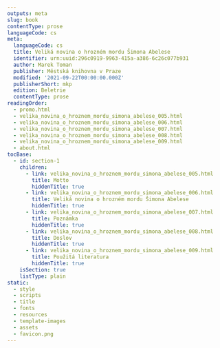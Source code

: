 ```yaml
---
outputs: meta
slug: book
contentType: prose
languageCode: cs
meta:
  languageCode: cs
  title: Veliká novina o hrozném mordu Šimona Abelese
  identifier: urn:uuid:296c0919-9963-415a-a386-6c26c077b931
  author: Marek Toman
  publisher: Městská knihovna v Praze
  modified: '2021-09-22T00:00:00.000Z'
  publisherShort: mkp
  edition: Beletrie
  contentType: prose
readingOrder:
  - promo.html
  - velika_novina_o_hroznem_mordu_simona_abelese_005.html
  - velika_novina_o_hroznem_mordu_simona_abelese_006.html
  - velika_novina_o_hroznem_mordu_simona_abelese_007.html
  - velika_novina_o_hroznem_mordu_simona_abelese_008.html
  - velika_novina_o_hroznem_mordu_simona_abelese_009.html
  - about.html
tocBase:
  - id: section-1
    children:
      - link: velika_novina_o_hroznem_mordu_simona_abelese_005.html
        title: Motto
        hiddenTitle: true
      - link: velika_novina_o_hroznem_mordu_simona_abelese_006.html
        title: Veliká novina o hrozném mordu Šimona Abelese
        hiddenTitle: true
      - link: velika_novina_o_hroznem_mordu_simona_abelese_007.html
        title: Poznámka
        hiddenTitle: true
      - link: velika_novina_o_hroznem_mordu_simona_abelese_008.html
        title: Doslov
        hiddenTitle: true
      - link: velika_novina_o_hroznem_mordu_simona_abelese_009.html
        title: Použitá literatura
        hiddenTitle: true
    isSection: true
    listType: plain
static:
  - style
  - scripts
  - title
  - fonts
  - resources
  - template-images
  - assets
  - favicon.png
---
```


